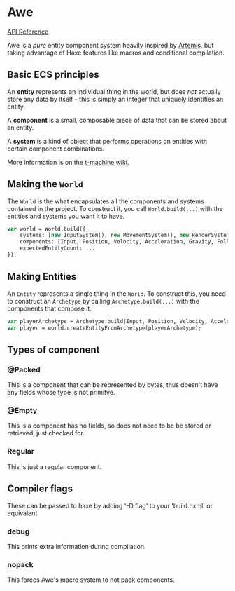 Awe
===

[API Reference](https://tombebb.github.io/awe/)

Awe is a *pure* entity component system heavily inspired by [Artemis](https://github.com/junkdog/artemis-odb), but taking advantage of Haxe features like macros and conditional compilation.

Basic ECS principles
--------------------

An **entity** represents an individual thing in the world, but does *not* actually
store any data by itself - this is simply an integer that uniquely identifies an entity.

A **component** is a small, composable piece of data that can be stored about an entity.

A **system** is a kind of object that performs operations on entities with certain 
component combinations.

More information is on the [t-machine wiki](http://entity-systems.wikidot.com/rdbms-with-code-in-systems).

Making the `World`
-------------------

The `World` is the what encapsulates all the components and systems contained in
the project. To construct it, you call `World.build(...)` with the entities and
systems you want it to have.

``` haxe
var world = World.build({
	systems: [new InputSystem(), new MovementSystem(), new RenderSystem(), new GravitySystem()],
	components: [Input, Position, Velocity, Acceleration, Gravity, Follow],
	expectedEntityCount: ...
});
```
Making Entities
---------------

An `Entity` represents a single thing in the `World`. To construct this, you need to
construct an `Archetype` by calling `Archetype.build(...)` with the components that
compose it.

``` haxe
var playerArchetype = Archetype.build(Input, Position, Velocity, Acceleration, Gravity);
var player = world.createEntityFromArchetype(playerArchetype);
```

Types of component
------------------
### @Packed
This is a component that can be represented by bytes, thus doesn't have any fields whose type is not primitve.
### @Empty
This is a component has no fields, so does not need to be be stored or retrieved, just checked for.
### Regular
This is just a regular component.

Compiler flags
-----
These can be passed to haxe by adding '-D flag' to your 'build.hxml' or equivalent.
### debug
This prints extra information during compilation.
### nopack
This forces Awe's macro system to not pack components.

